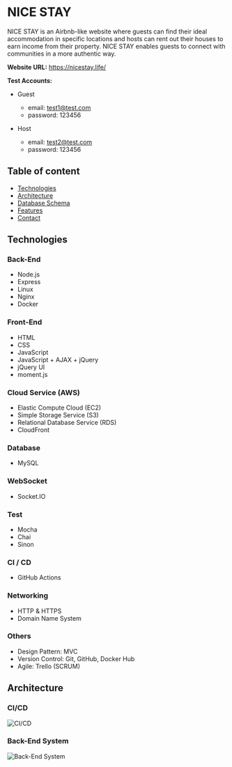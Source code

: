# NICE STAY
NICE STAY is an Airbnb-like website where guests can find their ideal accommodation in specific
locations and hosts can rent out their houses to earn income from their property. NICE STAY
enables guests to connect with communities in a more authentic way.

**Website URL:** https://nicestay.life/

**Test Accounts:**

- Guest
  - email: test1@test.com
  - password: 123456

- Host
  - email: test2@test.com
  - password: 123456

## Table of content
- [Technologies](#Technologies)
- [Architecture](#Architecture)
- [Database Schema](#the-header)
- [Features](#the-header)
- [Contact](#the-header)

## Technologies
### Back-End
- Node.js
- Express
- Linux
- Nginx
- Docker
### Front-End
- HTML
- CSS
- JavaScript
- JavaScript + AJAX + jQuery
- jQuery UI
- moment.js
### Cloud Service (AWS)
- Elastic Compute Cloud (EC2)
- Simple Storage Service (S3)
- Relational Database Service (RDS)
- CloudFront
### Database
- MySQL
### WebSocket
- Socket.IO
### Test
- Mocha
- Chai
- Sinon
### CI / CD
- GitHub Actions
### Networking
- HTTP & HTTPS
- Domain Name System
### Others
- Design Pattern: MVC
- Version Control: Git, GitHub, Docker Hub
- Agile: Trello (SCRUM)

## Architecture
### CI/CD
![CI/CD](https://d278985kbhjfo4.cloudfront.net/CICD_new.png)
### Back-End System
![Back-End System](https://d278985kbhjfo4.cloudfront.net/backendSystem.png)

